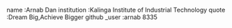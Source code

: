 name :Arnab Dan
institution :Kalinga Institute of Industrial Technology
quote :Dream Big,Achieve Bigger
github _user :arnab 8335
